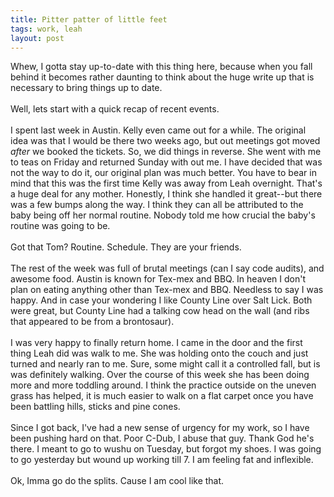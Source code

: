 ```yaml
---
title: Pitter patter of little feet
tags: work, leah
layout: post
---
```

Whew, I gotta stay up-to-date with this thing here, because when you fall behind it becomes rather daunting to think about the huge write up that is necessary to bring things up to date.<br /><br />Well, lets start with a quick recap of recent events.<br /><br />I spent last week in Austin. Kelly even came out for a while.  The original idea was that I would be there two weeks ago, but out meetings got moved *after* we booked the tickets.  So, we did things in reverse.  She went with me to teas on Friday and returned Sunday with out me.  I have decided that was not the way to do it, our original plan was much better.  You have to bear in mind that this was the first time Kelly was away from Leah overnight.  That's a huge deal for any mother. Honestly, I think she handled it great--but there was a few bumps along the way. I think they can all be attributed to the baby being off her normal routine.  Nobody told me how crucial the baby's routine was going to be. <br /><br />Got that Tom?  Routine.  Schedule.  They are your friends.<br /><br />The rest of the week was full of brutal meetings (can I say code audits), and awesome food.  Austin is known for Tex-mex and BBQ.  In heaven I don't plan on eating anything other than Tex-mex and BBQ.  Needless to say I was happy. And in case your wondering I like County Line over Salt Lick.  Both were great, but County Line had a talking cow head on the wall (and ribs that appeared to be from a brontosaur).<br /><br />I was very happy to finally return home.  I came in the door and the first thing Leah did was walk to me.  She was holding onto the couch and just turned and nearly ran to me. Sure, some might call it a controlled fall, but is was definitely walking. Over the course of this week she has been doing more and more toddling around.  I think the practice outside on the uneven grass has helped, it is much easier to walk on a flat carpet once you have been battling hills, sticks and pine cones.<br /><br />Since I got back, I've had a new sense of urgency for my work, so I have been pushing hard on that.  Poor C-Dub, I abuse that guy.  Thank God he's there. I meant to go to wushu on Tuesday, but forgot my shoes.  I was going to go yesterday but wound up working till 7. I am feeling fat and inflexible.<br /><br />Ok, Imma go do the splits.  Cause I am cool like that.
